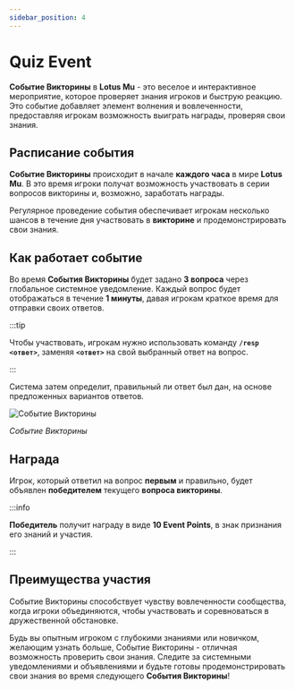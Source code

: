 ```yaml
---
sidebar_position: 4
---
```


# Quiz Event

**Событие Викторины** в **Lotus Mu** - это веселое и интерактивное мероприятие, которое проверяет знания игроков и быструю реакцию. Это событие добавляет элемент волнения и вовлеченности, предоставляя игрокам возможность выиграть награды, проверяя свои знания.

## Расписание события

**Событие Викторины** происходит в начале **каждого часа** в мире **Lotus Mu**. В это время игроки получат возможность участвовать в серии вопросов викторины и, возможно, заработать награды.

Регулярное проведение события обеспечивает игрокам несколько шансов в течение дня участвовать в **викторине** и продемонстрировать свои знания.

## Как работает событие

Во время **События Викторины** будет задано **3 вопроса** через глобальное системное уведомление. Каждый вопрос будет отображаться в течение **1 минуты**, давая игрокам краткое время для отправки своих ответов.

:::tip

Чтобы участвовать, игрокам нужно использовать команду **`/resp <ответ>`**, заменяя **`<ответ>`** на свой выбранный ответ на вопрос.

:::

Система затем определит, правильный ли ответ был дан, на основе предложенных вариантов ответов.

![Событие Викторины](/img/events/quiz-event.jpg)

_Событие Викторины_

## Награда

Игрок, который ответил на вопрос **первым** и правильно, будет объявлен **победителем** текущего **вопроса викторины**.

:::info

**Победитель** получит награду в виде **10 Event Points**, в знак признания его знаний и участия.

:::

## Преимущества участия

Событие Викторины способствует чувству вовлеченности сообщества, когда игроки объединяются, чтобы участвовать и соревноваться в дружественной обстановке.

Будь вы опытным игроком с глубокими знаниями или новичком, желающим узнать больше, Событие Викторины - отличная возможность проверить свои знания. Следите за системными уведомлениями и объявлениями и будьте готовы продемонстрировать свои знания во время следующего **События Викторины**!
